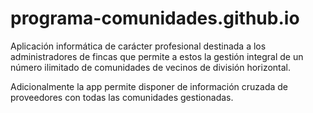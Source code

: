 # programa-comunidades.github.io
Aplicación informática de carácter profesional destinada a los administradores de fincas que permite a estos la gestión integral de un número ilimitado de comunidades de vecinos de división horizontal.

Adicionalmente la app permite disponer de información cruzada de proveedores con todas las comunidades gestionadas.
